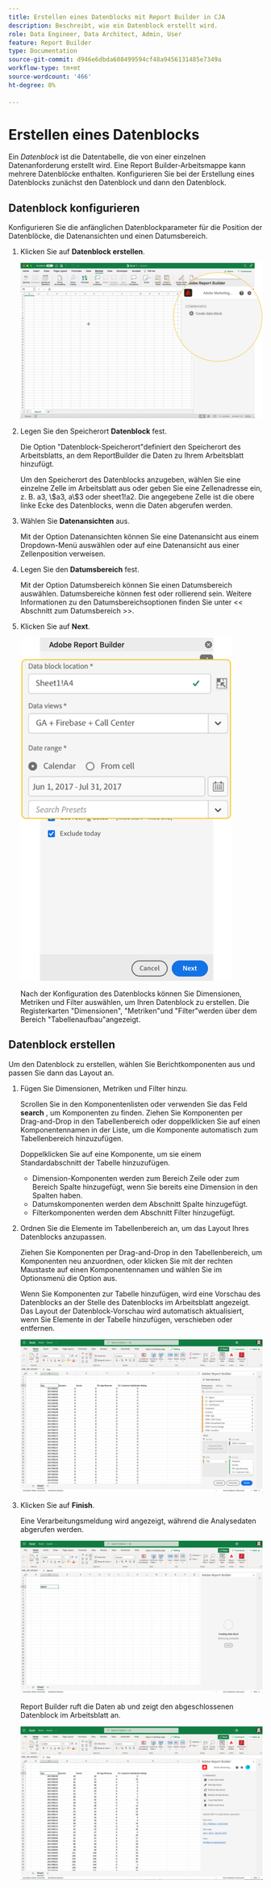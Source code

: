 ```yaml
---
title: Erstellen eines Datenblocks mit Report Builder in CJA
description: Beschreibt, wie ein Datenblock erstellt wird.
role: Data Engineer, Data Architect, Admin, User
feature: Report Builder
type: Documentation
source-git-commit: d946e6dbda608499594cf48a9456131485e7349a
workflow-type: tm+mt
source-wordcount: '466'
ht-degree: 0%

---
```



# Erstellen eines Datenblocks

Ein *Datenblock* ist die Datentabelle, die von einer einzelnen Datenanforderung erstellt wird. Eine Report Builder-Arbeitsmappe kann mehrere Datenblöcke enthalten. Konfigurieren Sie bei der Erstellung eines Datenblocks zunächst den Datenblock und dann den Datenblock.

## Datenblock konfigurieren

Konfigurieren Sie die anfänglichen Datenblockparameter für die Position der Datenblöcke, die Datenansichten und einen Datumsbereich.

1. Klicken Sie auf **Datenblock erstellen**.

   ![](./assets/create_db.png)

1. Legen Sie den Speicherort **Datenblock** fest.

   Die Option &quot;Datenblock-Speicherort&quot;definiert den Speicherort des Arbeitsblatts, an dem ReportBuilder die Daten zu Ihrem Arbeitsblatt hinzufügt.

   Um den Speicherort des Datenblocks anzugeben, wählen Sie eine einzelne Zelle im Arbeitsblatt aus oder geben Sie eine Zellenadresse ein, z. B. a3, \\\$a3, a\\$3 oder sheet1!a2. Die angegebene Zelle ist die obere linke Ecke des Datenblocks, wenn die Daten abgerufen werden.

1. Wählen Sie **Datenansichten** aus.

   Mit der Option Datenansichten können Sie eine Datenansicht aus einem Dropdown-Menü auswählen oder auf eine Datenansicht aus einer Zellenposition verweisen.

1. Legen Sie den **Datumsbereich** fest.

   Mit der Option Datumsbereich können Sie einen Datumsbereich auswählen. Datumsbereiche können fest oder rollierend sein. Weitere Informationen zu den Datumsbereichsoptionen finden Sie unter &lt;&lt; Abschnitt zum Datumsbereich >>.

1. Klicken Sie auf **Next**.

   ![](./assets/choose_date_data_view3.png)

   Nach der Konfiguration des Datenblocks können Sie Dimensionen, Metriken und Filter auswählen, um Ihren Datenblock zu erstellen. Die Registerkarten &quot;Dimensionen&quot;, &quot;Metriken&quot;und &quot;Filter&quot;werden über dem Bereich &quot;Tabellenaufbau&quot;angezeigt.
<!--
    ![](./assets/image9.png)
  -->


## Datenblock erstellen

Um den Datenblock zu erstellen, wählen Sie Berichtkomponenten aus und passen Sie dann das Layout an.

1. Fügen Sie Dimensionen, Metriken und Filter hinzu.

   Scrollen Sie in den Komponentenlisten oder verwenden Sie das Feld **search** , um Komponenten zu finden. Ziehen Sie Komponenten per Drag-and-Drop in den Tabellenbereich oder doppelklicken Sie auf einen Komponentennamen in der Liste, um die Komponente automatisch zum Tabellenbereich hinzuzufügen.

   Doppelklicken Sie auf eine Komponente, um sie einem Standardabschnitt der Tabelle hinzuzufügen.

   - Dimension-Komponenten werden zum Bereich Zeile oder zum Bereich Spalte hinzugefügt, wenn Sie bereits eine Dimension in den Spalten haben.
   - Datumskomponenten werden dem Abschnitt Spalte hinzugefügt.
   - Filterkomponenten werden dem Abschnitt Filter hinzugefügt.

1. Ordnen Sie die Elemente im Tabellenbereich an, um das Layout Ihres Datenblocks anzupassen.

   Ziehen Sie Komponenten per Drag-and-Drop in den Tabellenbereich, um Komponenten neu anzuordnen, oder klicken Sie mit der rechten Maustaste auf einen Komponentennamen und wählen Sie im Optionsmenü die Option aus.

   Wenn Sie Komponenten zur Tabelle hinzufügen, wird eine Vorschau des Datenblocks an der Stelle des Datenblocks im Arbeitsblatt angezeigt. Das Layout der Datenblock-Vorschau wird automatisch aktualisiert, wenn Sie Elemente in der Tabelle hinzufügen, verschieben oder entfernen.

   ![](./assets/image10.png)

1. Klicken Sie auf **Finish**.

   Eine Verarbeitungsmeldung wird angezeigt, während die Analysedaten abgerufen werden.

   ![](./assets/image11.png)

   Report Builder ruft die Daten ab und zeigt den abgeschlossenen Datenblock im Arbeitsblatt an.

   ![](./assets/image12.png)
